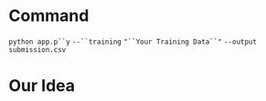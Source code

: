 # Command 
`python app.p``y` `--``training` `"``Your Training Data``"` `--output submission.csv`

# Our Idea

